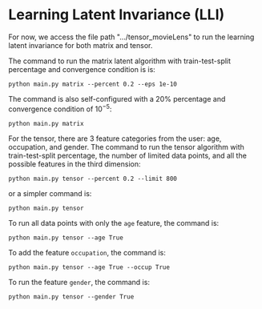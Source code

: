 # Learning Latent Invariance (LLI)


For now, we access the file path ".../tensor_movieLens" to run the learning latent invariance for both matrix and tensor. 

The command to run the matrix latent algorithm with train-test-split percentage and convergence condition is is:

```python main.py matrix --percent 0.2 --eps 1e-10```

The command is also self-configured with a 20% percentage and convergence condition of $10^{-5}$:
 
 ```python main.py matrix```

For the tensor, there are 3 feature categories from the user: age, occupation, and gender. The 
command to run the tensor algorithm with train-test-split percentage, the number of limited data points, 
and all the possible features in the third dimension:

```python main.py tensor --percent 0.2 --limit 800```

or a simpler command is:

```python main.py tensor```

To run all data points with only the ```age``` feature, the command is:

```python main.py tensor --age True```

To add the feature ```occupation```, the command is:

```python main.py tensor --age True --occup True```

To run the feature ```gender```, the command is:

```python main.py tensor --gender True```
